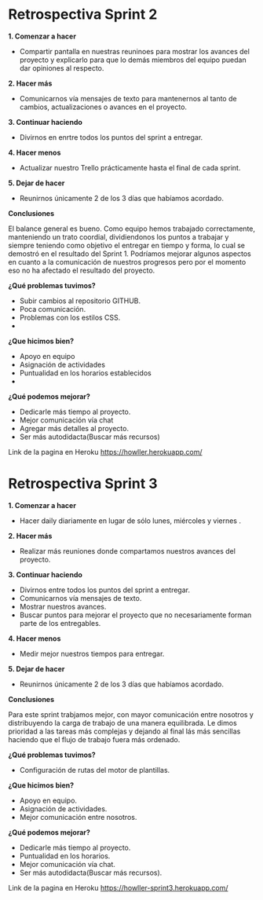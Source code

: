 # Retrospectiva Sprint 2

**1. Comenzar a hacer**

- Compartir pantalla en nuestras reuninoes para mostrar los avances del proyecto y explicarlo para que lo demás miembros
  del equipo puedan dar opiniones al respecto.

**2. Hacer más**

- Comunicarnos vía mensajes de texto para mantenernos al tanto de cambios, actualizaciones o avances en el proyecto.

**3. Continuar haciendo**

- Divirnos en enrtre todos los puntos del sprint a entregar.

**4. Hacer menos**

- Actualizar nuestro Trello prácticamente hasta el final de cada sprint.

**5. Dejar de hacer**

- Reunirnos únicamente 2 de los 3 días que habíamos acordado.

**Conclusiones**

El balance general es bueno. Como equipo hemos trabajado correctamente, manteniendo un trato coordial, dividiendonos los
puntos a trabajar y siempre teniendo como objetivo el entregar en tiempo y forma, lo cual se demostró en el resultado
del Sprint 1. Podríamos mejorar algunos aspectos en cuanto a la comunicación de nuestros progresos pero por el momento
eso no ha afectado el resultado del proyecto.

**¿Qué problemas tuvimos?**

- Subir cambios al repositorio GITHUB.
- Poca comunicación.
- Problemas con los estilos CSS.
-

**¿Que hicimos bien?**

- Apoyo en equipo
- Asignación de actividades
- Puntualidad en los horarios establecidos
-

**¿Qué podemos mejorar?**

- Dedicarle más tiempo al proyecto.
- Mejor comunicación vía chat
- Agregar más detalles al proyecto.
- Ser más autodidacta(Buscar más recursos)

Link de la pagina en Heroku https://howller.herokuapp.com/

# Retrospectiva Sprint 3

**1. Comenzar a hacer**

- Hacer daily diariamente en lugar de sólo lunes, miércoles y viernes .

**2. Hacer más**

- Realizar más reuniones donde compartamos nuestros avances del proyecto.

**3. Continuar haciendo**

- Divirnos entre todos los puntos del sprint a entregar.
- Comunicarnos vía mensajes de texto.
- Mostrar nuestros avances.
- Buscar puntos para mejorar el proyecto que no necesariamente forman parte de los entregables.

**4. Hacer menos**

- Medir mejor nuestros tiempos para entregar.

**5. Dejar de hacer**

- Reunirnos únicamente 2 de los 3 días que habíamos acordado.

**Conclusiones**

Para este sprint trabjamos mejor, con mayor comunicación entre nosotros y distribuyendo la carga de trabajo de una
manera equilibrada. Le dimos prioridad a las tareas más complejas y dejando al final lás más sencillas haciendo que el
flujo de trabajo fuera más ordenado.

**¿Qué problemas tuvimos?**

- Configuración de rutas del motor de plantillas.

**¿Que hicimos bien?**

- Apoyo en equipo.
- Asignación de actividades.
- Mejor comunicación entre nosotros.

**¿Qué podemos mejorar?**

- Dedicarle más tiempo al proyecto.
- Puntualidad en los horarios.
- Mejor comunicación vía chat.
- Ser más autodidacta(Buscar más recursos).

Link de la pagina en Heroku https://howller-sprint3.herokuapp.com/

